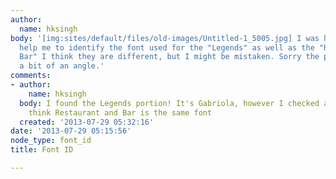 ```yaml
---
author:
  name: hksingh
body: '[img:sites/default/files/old-images/Untitled-1_5005.jpg] I was hoping you could
  help me to identify the font used for the "Legends" as well as the "Restaurant &
  Bar" I think they are different, but I might be mistaken. Sorry the picture is at
  a bit of an angle.'
comments:
- author:
    name: hksingh
  body: I found the Legends portion! It's Gabriola, however I checked and still don't
    think Restaurant and Bar is the same font
  created: '2013-07-29 05:32:16'
date: '2013-07-29 05:15:56'
node_type: font_id
title: Font ID

---
```

